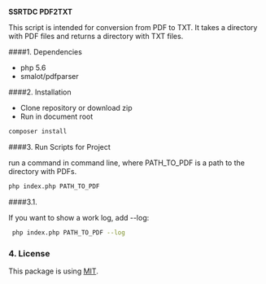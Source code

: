 **SSRTDC PDF2TXT**

This script is intended for conversion from PDF to TXT. It takes a directory with PDF files and returns a directory with TXT files.

 
####1. Dependencies
 * php 5.6 
 * smalot/pdfparser 
 
####2. Installation
 - Clone repository or download zip
 - Run in document root
 ```bash
 composer install
 ```
 
####3. Run Scripts for Project

run a command in command line, where PATH_TO_PDF is a path to the directory with PDFs. 
 ```bash
php index.php PATH_TO_PDF
```

####3.1. 

 If you want to show a work log, add  --log:
```bash
 php index.php PATH_TO_PDF --log
```

### 4. License
 This package is using [MIT](LICENSE.md).
